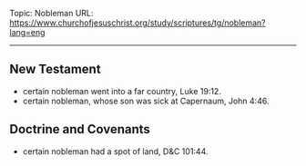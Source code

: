 Topic: Nobleman
URL: https://www.churchofjesuschrist.org/study/scriptures/tg/nobleman?lang=eng

---

## New Testament

- certain nobleman went into a far country, Luke 19:12.
- certain nobleman, whose son was sick at Capernaum, John 4:46.

## Doctrine and Covenants

- certain nobleman had a spot of land, D&C 101:44.

